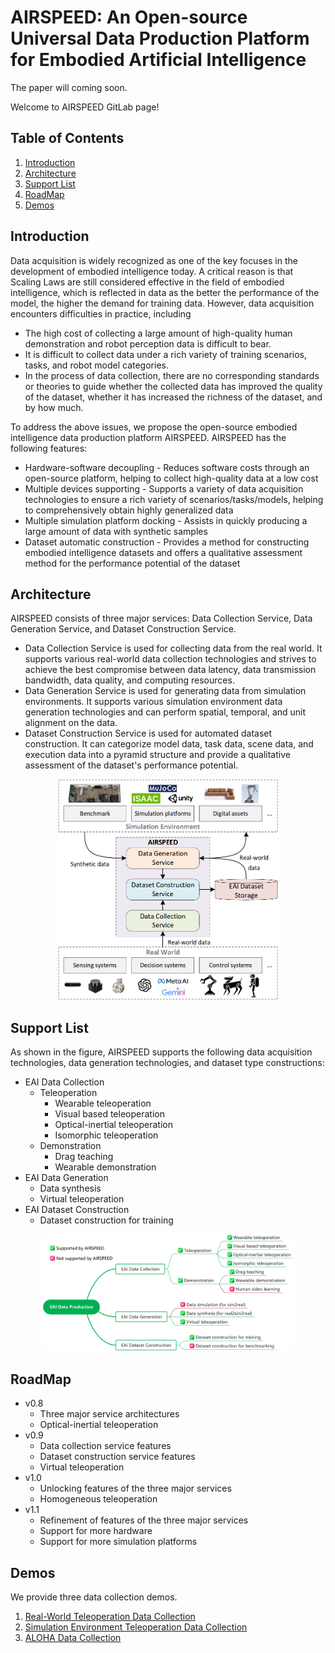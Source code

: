 # AIRSPEED: An Open-source Universal Data Production Platform for Embodied Artificial Intelligence
The paper will coming soon.

Welcome to AIRSPEED GitLab page!

## Table of Contents
1. [Introduction](#introduction)
2. [Architecture](#architecture)
3. [Support List](#support-list)
4. [RoadMap](#roadMapt)
5. [Demos](#demos)
   
## Introduction
Data acquisition is widely recognized as one of the key focuses in the development of embodied intelligence today. A critical reason is that Scaling Laws are still considered effective in the field of embodied intelligence, which is reflected in data as the better the performance of the model, the higher the demand for training data. However, data acquisition encounters difficulties in practice, including

* The high cost of collecting a large amount of high-quality human demonstration and robot perception data is difficult to bear. 
* It is difficult to collect data under a rich variety of training scenarios, tasks, and robot model categories. 
* In the process of data collection, there are no corresponding standards or theories to guide whether the collected data has improved the quality of the dataset, whether it has increased the richness of the dataset, and by how much.

To address the above issues, we propose the open-source embodied intelligence data production platform AIRSPEED. AIRSPEED has the following features:

* Hardware-software decoupling - Reduces software costs through an open-source platform, helping to collect high-quality data at a low cost
* Multiple devices supporting - Supports a variety of data acquisition technologies to ensure a rich variety of scenarios/tasks/models, helping to comprehensively obtain highly generalized data
* Multiple simulation platform docking - Assists in quickly producing a large amount of data with synthetic samples
* Dataset automatic construction - Provides a method for constructing embodied intelligence datasets and offers a qualitative assessment method for the performance potential of the dataset

## Architecture
AIRSPEED consists of three major services: Data Collection Service, Data Generation Service, and Dataset Construction Service.

* Data Collection Service is used for collecting data from the real world. It supports various real-world data collection technologies and strives to achieve the best compromise between data latency, data transmission bandwidth, data quality, and computing resources.
* Data Generation Service is used for generating data from simulation environments. It supports various simulation environment data generation technologies and can perform spatial, temporal, and unit alignment on the data.
* Dataset Construction Service is used for automated dataset construction. It can categorize model data, task data, scene data, and execution data into a pyramid structure and provide a qualitative assessment of the dataset's performance potential.

<center> 
<img src="./docs/figs/aichitecture.png" width="70%">
</center>

## Support List
As shown in the figure, AIRSPEED supports the following data acquisition technologies, data generation technologies, and dataset type constructions:

* EAI Data Collection
    *  Teleoperation
        *  Wearable teleoperation
        *  Visual based teleoperation
        *  Optical-inertial teleoperation
        *  Isomorphic teleoperation
    *  Demonstration
        *  Drag teaching
        *  Wearable demonstration
* EAI Data Generation
    *  Data synthesis
    *  Virtual teleoperation
* EAI Dataset Construction
    *  Dataset construction for training

<center>
<img src="./docs/figs/support_list.png" width="80%">
</center>

## RoadMap
* v0.8
    *  Three major service architectures
    *  Optical-inertial teleoperation
* v0.9
    *  Data collection service features
    *  Dataset construction service features
    *  Virtual teleoperation
* v1.0
    *  Unlocking features of the three major services
    *  Homogeneous teleoperation
* v1.1
    *  Refinement of features of the three major services
    *  Support for more hardware
    *  Support for more simulation platforms
   
## Demos
We provide three data collection demos.
1. [Real-World Teleoperation Data Collection](./demo/real_world_optical_inertial_teleoperation.md)
2. [Simulation Environment Teleoperation Data Collection]()
3. [ALOHA Data Collection]()

